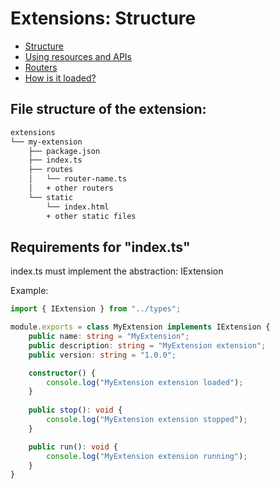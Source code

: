 # Extensions: Structure

* [Structure](/structure.md)
* [Using resources and APIs](/using-resources-and-apis.md)
* [Routers](/routers.md)
* [How is it loaded?](/README.md#how-is-it-loaded)

## File structure of the extension:

```bash
extensions
└── my-extension
    ├── package.json
    ├── index.ts
    ├── routes
    │   └── router-name.ts
    │   + other routers
    └── static
        └── index.html
        + other static files
```

## Requirements for "index.ts"

index.ts must implement the abstraction: IExtension

Example:

```ts
import { IExtension } from "../types";

module.exports = class MyExtension implements IExtension {
    public name: string = "MyExtension";
    public description: string = "MyExtension extension";
    public version: string = "1.0.0";

    constructor() {
        console.log("MyExtension extension loaded");
    }
    
    public stop(): void {
        console.log("MyExtension extension stopped");
    }

    public run(): void {
        console.log("MyExtension extension running");
    }
}
```
